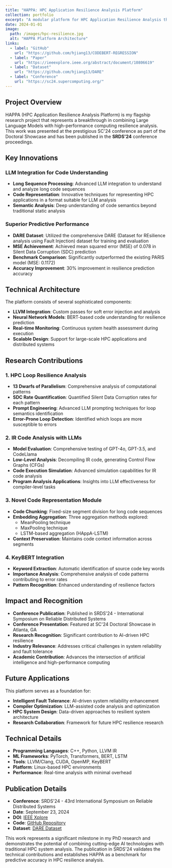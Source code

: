 ```yaml
---
title: "HAPPA: HPC Application Resilience Analysis Platform"
collection: portfolio
excerpt: "A modular platform for HPC Application Resilience Analysis that integrates Large Language Models to understand long code sequences and predict resilience with superior accuracy."
date: 2024-01-01
image: 
  path: /images/hpc-resilience.jpg
  alt: "HAPPA Platform Architecture"
links:
  - label: "GitHub"
    url: "https://github.com/hjiang13/CODEBERT-REGRESSION"
  - label: "Paper"
    url: "https://ieeexplore.ieee.org/abstract/document/10806619"
  - label: "Dataset"
    url: "https://github.com/hjiang13/DARE"
  - label: "Conference"
    url: "https://sc24.supercomputing.org/"
---
```


## Project Overview

HAPPA (HPC Application Resilience Analysis Platform) is my flagship research project that represents a breakthrough in combining Large Language Models with high-performance computing resilience analysis. This work was presented at the prestigious SC'24 conference as part of the Doctoral Showcase and has been published in the **SRDS'24** conference proceedings.

## Key Innovations

### LLM Integration for Code Understanding
- **Long Sequence Processing**: Advanced LLM integration to understand and analyze long code sequences
- **Code Representation**: Innovative techniques for representing HPC applications in a format suitable for LLM analysis
- **Semantic Analysis**: Deep understanding of code semantics beyond traditional static analysis

### Superior Predictive Performance
- **DARE Dataset**: Utilized the comprehensive DARE (Dataset for REsilience analysis using Fault Injection) dataset for training and evaluation
- **MSE Achievement**: Achieved mean squared error (MSE) of 0.078 in Silent Data Corruption (SDC) prediction
- **Benchmark Comparison**: Significantly outperformed the existing PARIS model (MSE: 0.1172)
- **Accuracy Improvement**: 30% improvement in resilience prediction accuracy

## Technical Architecture

The platform consists of several sophisticated components:

- **LLVM Integration**: Custom passes for soft error injection and analysis
- **Neural Network Models**: BERT-based code understanding for resilience prediction
- **Real-time Monitoring**: Continuous system health assessment during execution
- **Scalable Design**: Support for large-scale HPC applications and distributed systems

## Research Contributions

### 1. HPC Loop Resilience Analysis
- **13 Dwarfs of Parallelism**: Comprehensive analysis of computational patterns
- **SDC Rate Quantification**: Quantified Silent Data Corruption rates for each pattern
- **Prompt Engineering**: Advanced LLM prompting techniques for loop semantics identification
- **Error-Prone Loop Detection**: Identified which loops are more susceptible to errors

### 2. IR Code Analysis with LLMs
- **Model Evaluation**: Comprehensive testing of GPT-4o, GPT-3.5, and CodeLlama
- **Low-Level Analysis**: Decompiling IR code, generating Control Flow Graphs (CFGs)
- **Code Execution Simulation**: Advanced simulation capabilities for IR code analysis
- **Program Analysis Applications**: Insights into LLM effectiveness for compiler-level tasks

### 3. Novel Code Representation Module
- **Code Chunking**: Fixed-size segment division for long code sequences
- **Embedding Aggregation**: Three aggregation methods explored:
  - MeanPooling technique
  - MaxPooling technique
  - LSTM-based aggregation (HAppA-LSTM)
- **Context Preservation**: Maintains code context information across segments

### 4. KeyBERT Integration
- **Keyword Extraction**: Automatic identification of source code key words
- **Importance Analysis**: Comprehensive analysis of code patterns contributing to error rates
- **Pattern Recognition**: Enhanced understanding of resilience factors

## Impact and Recognition

- **Conference Publication**: Published in SRDS'24 - International Symposium on Reliable Distributed Systems
- **Conference Presentation**: Featured at SC'24 Doctoral Showcase in Atlanta, GA
- **Research Recognition**: Significant contribution to AI-driven HPC resilience
- **Industry Relevance**: Addresses critical challenges in system reliability and fault tolerance
- **Academic Contribution**: Advances the intersection of artificial intelligence and high-performance computing

## Future Applications

This platform serves as a foundation for:
- **Intelligent Fault Tolerance**: AI-driven system reliability enhancement
- **Compiler Optimization**: LLM-assisted code analysis and optimization
- **HPC System Design**: Data-driven approaches to resilient system architecture
- **Research Collaboration**: Framework for future HPC resilience research

## Technical Details

- **Programming Languages**: C++, Python, LLVM IR
- **ML Frameworks**: PyTorch, Transformers, BERT, LSTM
- **Tools**: LLVM/Clang, CUDA, OpenMP, KeyBERT
- **Platform**: Linux-based HPC environments
- **Performance**: Real-time analysis with minimal overhead

## Publication Details

- **Conference**: SRDS'24 - 43rd International Symposium on Reliable Distributed Systems
- **Date**: September 23, 2024
- **DOI**: [IEEE Xplore](https://ieeexplore.ieee.org/abstract/document/10806619)
- **Code**: [GitHub Repository](https://github.com/hjiang13/CODEBERT-REGRESSION)
- **Dataset**: [DARE Dataset](https://github.com/hjiang13/DARE)

This work represents a significant milestone in my PhD research and demonstrates the potential of combining cutting-edge AI technologies with traditional HPC system analysis. The publication in SRDS'24 validates the technical contributions and establishes HAPPA as a benchmark for predictive accuracy in HPC resilience analysis. 
